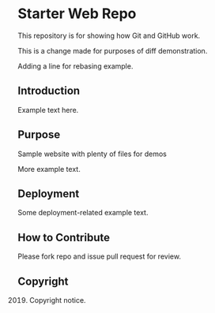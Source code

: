 # Starter Web Repo

This repository is for showing how Git and GitHub work.

This is a change made for purposes of diff demonstration.

Adding a line for rebasing example.

## Introduction

Example text here.

## Purpose

Sample website with plenty of files for demos

More example text.

## Deployment

Some deployment-related example text.

## How to Contribute

Please fork repo and issue pull request for review.

## Copyright

2019. Copyright notice.

